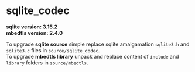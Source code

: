 # sqlite_codec

**sqlite version: 3.15.2**<br/>
**mbedtls version: 2.4.0**<br/>

To upgrade **sqlite source** simple replace sqlite amalgamation `sqlite3.h` and `sqlite3.c` files in `source/sqlite_codec`.<br/>
To upgrade **mbedtls library** unpack and replace content of `include` and `library` folders in `source/mbedtls`.<br/>
